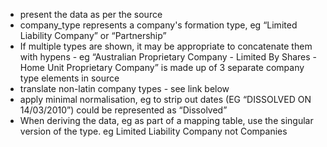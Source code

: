 ---
---
- present the data as per the source
- company_type represents a company's formation type, eg “Limited Liability Company” or “Partnership”
- If multiple types are shown, it may be appropriate to concatenate them with hypens - eg “Australian Proprietary Company - Limited By Shares - Home Unit Proprietary Company” is made up of 3 separate company type elements in source
- translate non-latin company types - see link below
- apply minimal normalisation, eg to strip out dates (EG “DISSOLVED ON 14/03/2010”) could be represented as “Dissolved”
- When deriving the data, eg as part of a mapping table, use the singular version of the type. eg Limited Liability Company not Companies
